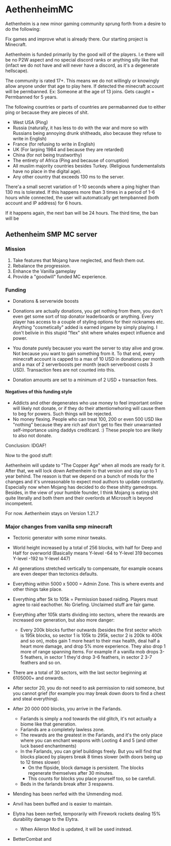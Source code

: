 # AethenheimMC
Aethenheim is a new minor gaming community sprung forth from 
a desire to do the following:

Fix games and improve what is already there.
Our starting project is Minecraft.

Aethenheim is funded primarily by the good will of the players.
I.e there will be no P2W aspect and no special discord ranks or anything silly
like that (infact we do not have and will never have a discord, as it's a degenerate hellscape).

The community is rated 17+. This means we do not
willingly or knowingly allow anyone under that age to play here.
If detected the minecraft account will be permbanned.
Ex: Someone at the age of 13 joins. Gets caught = Permbanned for 5 years.

The following countries or parts of countries are permabanned due to either ping
or because they are pieces of shit.

* West USA (Ping)
* Russia (naturally, it has less to do with the war and more so with Russians being annoying drunk shitheads, also because they refuse to write in English)
* France (for refusing to write in English)
* UK (For larping 1984 and because they are retarded)
* China (for not being trustworthy)
* The entirety of Africa (Ping and because of corruption)
* All muslim majority countries besides Turkey. (Religious fundementalists have no place in the digital age).
* Any other country that exceeds 130 ms to the server.

There'a a small secret variation of 1-10 seconds where a ping higher than 130 ms is tolerated.
If this happens more than 3 times in a period of 1-6 hours while connected, the user
will automatically get tempbanned (both account and IP address) for 6 hours.

If it happens again, the next ban will be 24 hours.
The third time, the ban will be 

## Aethenheim SMP MC server

### Mission

1. Take features that Mojang have neglected, and flesh them out.
2. Rebalance the progression.
3. Enhance the Vanilla gameplay 
4. Provide a "goodwill" funded MC experience. 

### Funding

* Donations & serverwide boosts
* Donations are actually donations, you get nothing from them, you don't even get some sort of top donator leaderboards or anything.
  Every player has access to a couple of styling options for their nicknames etc.
  Anything "cosmetically" added is earned ingame by simply playing.
  I don't belivie in this stupid "flex" shit where whales expect influence and power.

* You donate purely becauser you want the server to stay alive and grow. Not because you want to gain something from it.
  To that end, every minecraft account is capped to a max of 10 USD in donations per month and a max of 2 serverboosts per month (each serverboost costs 3 USD).
  Transaction fees are not counted into this.

* Donation amounts are set to a minimum of 2 USD + transaction fees.

#### Negatives of this funding style
* Addicts and other degenerates who use money to feel important online will likely not donate, or if they do
  their attentionwhoring will cause them to beg for powers. Such things will be rejected.
* No money flexing. People who can treat 100, 200 or even 500 USD like "nothing" because they are rich asf
  don't get to flex their unwarranted self-importance using daddys creditcard. :)
  These people too are likely to also not donate.

Conclusion: IDGAF!

Now to the good stuff:

Aethenheim will update to "The Copper Age" when all mods are ready for it.
After that, we will lock down Aethenheim to that version and stay up to 1 year behind.
The reason is that we depend on a bunch of mods for the changes and it's unreasonable to expect
mod authors to update constantly. Especially now when Mojang has decided to do these shitty gamedrops.
Besides, in the view of your humble founder, I think Mojang
is eating shit quite literally and both them and their overlords
at Microsoft is beyond incompetent.

For now. Aethenheim stays on Version 1.21.7

### Major changes from vanilla smp minecraft

* Tectonic generator with some minor tweaks.
* World height increased by a total of 256 blocks, with half for Deep and Half for overworld (Basically means Y-level -64 to Y-level 319 becomes Y-level -192 to Y-level 447)
* All generations stretched vertically to compensate, for example oceans are even deeper than tectonics defaults.
* Everything within 5000 x 5000 = Admin Zone. This is where events and other things take place.
* Everything after 5k to 105k = Permission based raiding. Players must agree to raid eachother. No Griefing. Unclaimed stuff are fair game.
* Everything after 105k starts dividing into sectors, where the rewards are increased ore generation, but also more danger:
  * Every 200k blocks further outwards (besides the first sector which is 195k blocks, so sector 1 is 105k to 295k, sector 2 is 200k to 400k and so on), mobs gain 1 more heart to their max health, deal half a heart more damage, and drop 5% more experience. They also
    drop 1 more of range spanning items. For example if a vanilla mob drops 3-5 feathers, in sector 1 they'd drop 3-6 feathers, in sector 2 3-7 feathers and so on.
* There are a total of 30 sectors, with the last sector beginning at 6105000+ and onwards.
* After sector 20, you do not need to ask permission to raid someone, but you cannot grief (for example you may break down doors to find a chest and steal everything).

* After 20 000 000 blocks, you arrive in the Farlands.
  * Farlands is simply a nod towards the old glitch, it's not actually a biome like that generation.
  * Farlands are a completely lawless zone.
  * The rewards are the greatest in the Farlands, and it's the only place where you can enchant weapons with Looting 4 and 5 (and other luck based enchantments)
  * In the Farlands, you can grief buildings freely. But you will find that blocks placed by players break 8 times slower (with doors being up to 12 times slower)
    * On the flipside, block damage is persistent. The blocks regenerate themselves after 30 minutes.
    * This counts for blocks you place yourself too, so be carefull.
  * Beds in the farlands break after 3 respawns.

* Mending has been nerfed with the Unmending mod.
* Anvil has been buffed and is easier to maintain.
* Elytra has been nerfed, temporarily with Firework rockets dealing 15% durability damage to the Elytra.
  * When Aileron Mod is updated, it will be used instead.

* BetterCombat and 

